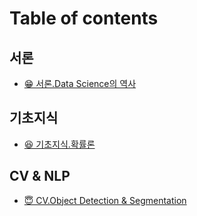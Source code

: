# Table of contents

## 서론 <a href="#ds_intro" id="ds_intro"></a>

* [😁 서론.Data Science의 역사](README.md)

## 기초지식 <a href="#ds_basic_knowledge" id="ds_basic_knowledge"></a>

* [😆 기초지식.확률론](untitled.md)

## CV & NLP <a href="#cv_nlp" id="cv_nlp"></a>

* [😇 CV.Object Detection & Segmentation](cv\_nlp/cv.object-detection-and-segmentation.md)
